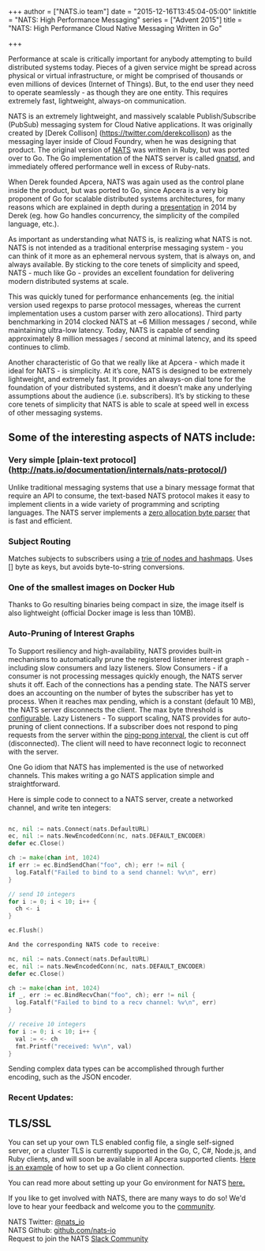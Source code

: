 +++
author = ["NATS.io team"]
date = "2015-12-16T13:45:04-05:00"
linktitle = "NATS: High Performance Messaging"
series = ["Advent 2015"]
title = "NATS: High Performance Cloud Native Messaging Written in Go"

+++


Performance at scale is critically important for anybody attempting to build distributed systems today. Pieces of a given service might be spread across physical or virtual infrastructure, or might be comprised of thousands or even millions of devices (Internet of Things). But, to the end user they need to operate seamlessly - as though they are one entity. This requires extremely fast, lightweight, always-on communication.

NATS is an extremely lightweight, and massively scalable Publish/Subscribe (PubSub) messaging system for Cloud Native applications. It was originally created by [Derek Collison] (https://twitter.com/derekcollison) as the messaging layer inside of Cloud Foundry, when he was designing that product. The original version of [NATS](www.nats.io) was written in Ruby, but was ported over to Go. The Go implementation of the NATS server is called [gnatsd](https://github.com/nats-io/gnatsd), and immediately offered performance well in excess of Ruby-nats.

When Derek founded Apcera, NATS was again used as the control plane inside the product, but was ported to Go, since Apcera is a very big proponent of Go for scalable distributed systems architectures, for many reasons which are explained in depth during a [presentation](https://www.youtube.com/watch?v=qC9WhjmewIk) in 2014 by Derek (eg. how Go handles concurrency, the simplicity of the compiled language, etc.).

As important as understanding what NATS is, is realizing what NATS is not. NATS is not intended as a traditional enterprise messaging system - you can think of it more as an ephemeral nervous system, that is always on, and always available. By sticking to the core tenets of simplicity and speed, NATS - much like Go - provides an excellent foundation for delivering modern distributed systems at scale.

This was quickly tuned for performance enhancements (eg. the initial version used regexps to parse protocol messages, whereas the current implementation uses a custom parser with zero allocations). Third party benchmarking in 2014 clocked NATS at ~6 Million messages / second, while maintaining ultra-low latency. Today, NATS is capable of sending approximately 8 million messages / second at minimal latency, and its speed continues to climb.

Another characteristic of Go that we really like at Apcera - which made it ideal for NATS - is simplicity. At it’s core, NATS is designed to be extremely lightweight, and extremely fast. It provides an always-on dial tone for the foundation of your distributed systems, and it doesn’t make any underlying assumptions about the audience (i.e. subscribers). It’s by sticking to these core tenets of simplicity that NATS is able to scale at speed well in excess of other messaging systems.

## Some of the interesting aspects of NATS include:

### Very simple [plain-text protocol] (http://nats.io/documentation/internals/nats-protocol/)
Unlike traditional messaging systems that use a binary message format that require an API to consume, the text-based NATS protocol makes it easy to implement clients in a wide variety of programming and scripting languages.
The NATS server implements a [zero allocation byte parser](https://youtu.be/ylRKac5kSOk?t=10m46s) that is fast and efficient.

### Subject Routing
Matches subjects to subscribers using a [trie of nodes and hashmaps](https://github.com/nats-io/gnatsd/blob/master/sublist/sublist.go).
Uses [] byte as keys, but avoids byte-to-string conversions.

### One of the smallest images on Docker Hub
Thanks to Go resulting binaries being compact in size, the image itself is also lightweight (official Docker image is less than 10MB).

### Auto-Pruning of Interest Graphs
To Support resiliency and high-availability, NATS provides built-in mechanisms to automatically prune the registered listener interest graph - including slow consumers and lazy listeners.
Slow Consumers - if a consumer is not processing messages quickly enough, the NATS server shuts it off. Each of the connections has a pending state. The NATS server does an accounting on the number of bytes the subscriber has yet to process. When it reaches max pending, which is a constant (default 10 MB), the NATS server disconnects the client. The max byte threshold is [configurable](http://nats.io/documentation/server/gnatsd-config/).
Lazy Listeners - To support scaling, NATS provides for auto-pruning of client connections. If a subscriber does not respond to ping requests from the server within the [ping-pong interval](http://nats.io/documentation/internals/nats-protocol), the client is cut off (disconnected). The client will need to have reconnect logic to reconnect with the server.

One Go idiom that NATS has implemented is the use of networked channels.  This makes writing a go NATS application simple and straightforward.

Here is simple code to connect to a NATS server, create a networked channel, and write ten integers:

```go

nc, nil := nats.Connect(nats.DefaultURL)
ec, nil := nats.NewEncodedConn(nc, nats.DEFAULT_ENCODER)
defer ec.Close()

ch := make(chan int, 1024)
if err := ec.BindSendChan("foo", ch); err != nil {
  log.Fatalf("Failed to bind to a send channel: %v\n", err)
}

// send 10 integers
for i := 0; i < 10; i++ {
  ch <- i
}

ec.Flush()

And the corresponding NATS code to receive:

nc, nil := nats.Connect(nats.DefaultURL)
ec, nil := nats.NewEncodedConn(nc, nats.DEFAULT_ENCODER)
defer ec.Close()

ch := make(chan int, 1024)
if _, err := ec.BindRecvChan("foo", ch); err != nil {
  log.Fatalf("Failed to bind to a recv channel: %v\n", err)
}

// receive 10 integers
for i := 0; i < 10; i++ {
  val := <- ch
  fmt.Printf("received: %v\n", val)
}
```
Sending complex data types can be accomplished through further encoding, such as the JSON encoder.

### Recent Updates:

## TLS/SSL
You can set up your own TLS enabled config file, a single self-signed server, or a cluster
TLS is currently supported in the Go, C, C#, Node.js, and Ruby clients, and will soon be available in all Apcera supported clients.
[Here is an example](https://github.com/nats-io/gnatsd/blob/master/test/tls_test.go#L15) of how to set up a Go client connection.


You can read more about setting up your Go environment for NATS [here.](http://nats.io/documentation/tutorials/go-install/)

If you like to get involved with NATS, there are many ways to do so! We'd love to hear your feedback and welcome you to the [community](http://nats.io/community/).

NATS Twitter: [@nats_io](http://www.twitter.com/nats_io)
<br>
NATS Github: [github.com/nats-io](https://github.com/nats-io)
<br>
Request to join the NATS [Slack Community](https://docs.google.com/a/apcera.com/forms/d/104yA7oqq7SPoMDG_J9MnVE74gVwBnTmVHKP5ABHoM5k/viewform?embedded=true)
